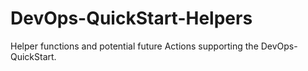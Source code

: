 # DevOps-QuickStart-Helpers
Helper functions and potential future Actions supporting the DevOps-QuickStart.
